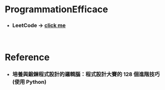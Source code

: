 ProgrammationEfficace
=====
* ### LeetCode -> [click me](https://leetcode.com/user3689nY/)
<br />

Reference
=====
* ### 培養與鍛鍊程式設計的邏輯腦：程式設計大賽的 128 個進階技巧 (使用 Python)
